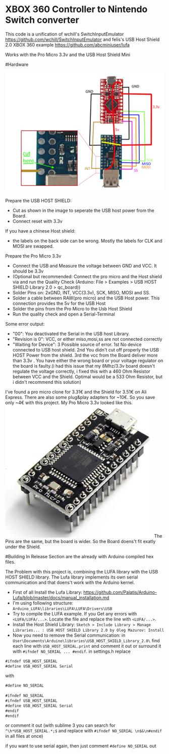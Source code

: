 # XBOX 360 Controller to Nintendo Switch converter
This code is a unification of wchill's SwitchInputEmulator https://github.com/wchill/SwitchInputEmulator and felis's USB Host Shield 2.0 XBOX 360 example https://github.com/abcminiuser/lufa

Works with the Pro Micro 3.3v and the USB Host Shield Mini

#Hardware

![Layout](./images/Hardware.png)

Prepare the USB HOST SHIELD:
* Cut as shown in the image to seperate the USB host power from the Board.
* Connect reset with 3.3v

If you have a chinese Host shield:
* the labels on the back side can be wrong. Mostly the labels for CLK and MOSI are swapped.

Prepare the Pro Micro 3.3v
* Connect the USB and Measure the voltage between GND and VCC. It should be 3.3v
* (Optional but recommended: Connect the pro micro and the Host shield via  and run the Quality Check (Arduino: File > Examples > USB HOST SHIELD Library 2.0 > qc_board))
* Solder Pins on: 2xGND, INT, VCC(3.3v), SCK, MISO, MOSI and SS.
* Solder a cable between RAW(pro micro) and the USB Host power. This connection provides the 5v for the USB Host
* Solder the pins from the Pro Micro to the Usb Host Shield
* Run the quality check and open a Serial-Terminal

Some error output:
* "00": You deactivated the Serial in the USB host Library.
* "Revision is 0": VCC, or either miso,mosi,ss are not connected correctly
* "Waiting for Device": 3 Possible source of error. 1st No device connected to USB host shield. 2nd You didn't cut off properly the USB HOST Power from the shield. 3rd the vcc from the Board deliver more than 3.3v . You have either the wrong board or your voltage regulator on the board is faulty.(i had this issue that my 8Mhz/3.3v board doesn't regulate the voltage correctly, i fixed this with a 460 Ohm Resistor between VCC and the Shield. Optimal would be a 533 Ohm Resistor, but i didn't recommend this solution)

I've found a pro micro clone for 3.31€ and the Shield for 3.51€ on Ali Express. There are also some plug&play adapters for ~10€. So you save only ~4€ with this project. My Pro Micro 3.3v looked like this. 
![Layout](./images/s-l500.jpg)
The Pins are the same, but the board is wider. So the Board doens't fit exatly under the Shield.

#Building
In Release Section are the already with Arduino compiled hex files.

The Problem with this project is, combining the LUFA library with the USB HOST SHIELD library. The Lufa library implements its own serial communication and that doens't work with the Arduino kernel.

* First of all Install the Lufa Library: https://github.com/Palatis/Arduino-Lufa/blob/master/docs/manual_installation.md
* I'm using following structure: `Arduino_LUFA\libraries\LUFA\LUFA\Drivers\USB`
* Try to compile the LUFA example. If you Get any errors with `<LUFA/LUFA/...>`. Locate the file and replace the line with  `<LUFA/...>`.
* Install the Host Shield Library: `Sketch > Include Library > Manage Libraries... : USB HOST SHIELD Library 2.0 by Oleg Mazurov: Install`
* Now you need to remove the Serial communication:
in `User\Documents\Arduino\libraries\USB_HOST_SHIELD_Library_2.0\` find each line with `USB_HOST_SERIAL.print` and comment it out or surround it with `#ifndef NO_SERIAL ... #endif`. in settings.h replace 
```
#ifndef USB_HOST_SERIAL
#define USB_HOST_SERIAL Serial
```
with 
```
#define NO_SERIAL

#ifndef NO_SERIAL
#ifndef USB_HOST_SERIAL
#define USB_HOST_SERIAL Serial
#endif
#endif
```
or comment it out
(with sublime 3 you can search for `^\h*USB_HOST_SERIAL.*;$` and replace with `#ifndef NO_SERIAL \n$&\n#endif` in all files at once)

if you want to use serial again, then just comment `#define NO_SERIAL` out